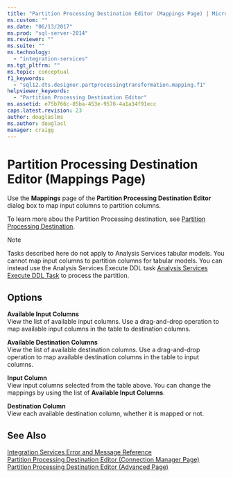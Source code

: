 ```yaml
---
title: "Partition Processing Destination Editor (Mappings Page) | Microsoft Docs"
ms.custom: ""
ms.date: "06/13/2017"
ms.prod: "sql-server-2014"
ms.reviewer: ""
ms.suite: ""
ms.technology: 
  - "integration-services"
ms.tgt_pltfrm: ""
ms.topic: conceptual
f1_keywords: 
  - "sql12.dts.designer.partprocessingtransformation.mapping.f1"
helpviewer_keywords: 
  - "Partition Processing Destination Editor"
ms.assetid: e75b766c-85ba-453e-9576-4a1a34f91ecc
caps.latest.revision: 23
author: douglaslms
ms.author: douglasl
manager: craigg
---
```

# Partition Processing Destination Editor (Mappings Page)
  Use the **Mappings** page of the **Partition Processing Destination Editor** dialog box to map input columns to partition columns.  
  
 To learn more abou the Partition Processing destination, see [Partition Processing Destination](data-flow/partition-processing-destination.md).  
  
> [!NOTE]  
>  Tasks described here do not apply to Analysis Services tabular models.  You cannot map input columns to partition columns for tabular models. You can instead use the Analysis Services Execute DDL task [Analysis Services Execute DDL Task](control-flow/analysis-services-execute-ddl-task.md) to process the partition.  
  
## Options  
 **Available Input Columns**  
 View the list of available input columns. Use a drag-and-drop operation to map available input columns in the table to destination columns.  
  
 **Available Destination Columns**  
 View the list of available destination columns. Use a drag-and-drop operation to map available destination columns in the table to input columns.  
  
 **Input Column**  
 View input columns selected from the table above. You can change the mappings by using the list of **Available Input Columns**.  
  
 **Destination Column**  
 View each available destination column, whether it is mapped or not.  
  
## See Also  
 [Integration Services Error and Message Reference](../../2014/integration-services/integration-services-error-and-message-reference.md)   
 [Partition Processing Destination Editor &#40;Connection Manager Page&#41;](../../2014/integration-services/partition-processing-destination-editor-connection-manager-page.md)   
 [Partition Processing Destination Editor &#40;Advanced Page&#41;](../../2014/integration-services/partition-processing-destination-editor-advanced-page.md)  
  
  
